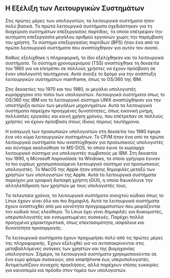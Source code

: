 ## Η Εξέλιξη των Λειτουργικών Συστημάτων

Στις πρώτες μέρες των υπολογιστών, τα λειτουργικά συστήματα ήταν πολύ βασικά. Τα πρώτα λειτουργικά συστήματα σχεδιάστηκαν για τη διαχείριση συστημάτων επεξεργασίας παρτίδας, τα οποία επέτρεψαν την αυτόματη επεξεργασία μεγάλου αριθμού εργασιών χωρίς την παρέμβαση του χρήστη. Το σύστημα επεξεργασίας παρτίδων (BPS) ήταν ένα από τα πρώτα λειτουργικά συστήματα που αναπτύχθηκαν για αυτόν τον σκοπό.

Καθώς εξελίχθηκε η πληροφορική, το ίδιο εξελίχθηκαν και τα λειτουργικά συστήματα. Το σύστημα χρονομερισμού (TSS) αναπτύχθηκε τη δεκαετία του 1960 για να επιτρέπει σε πολλούς χρήστες να έχουν πρόσβαση σε έναν υπολογιστή ταυτόχρονα. Αυτό άνοιξε το δρόμο για την ανάπτυξη λειτουργικών συστημάτων mainframe, όπως το OS/360 της IBM.

Στις δεκαετίες του 1970 και του 1980, οι μεγάλοι υπολογιστές κυριάρχησαν στο τοπίο των υπολογιστών. Λειτουργικά συστήματα όπως το OS/360 της IBM και το λειτουργικό σύστημα UNIX αναπτύχθηκαν για την υποστήριξη αυτών των μεγάλων μηχανημάτων. Αυτά τα λειτουργικά συστήματα παρείχαν προηγμένες δυνατότητες, όπως εικονική μνήμη, πολλαπλές εργασίες και κοινή χρήση χρόνου, που επέτρεπαν σε πολλούς χρήστες να έχουν πρόσβαση στους ίδιους πόρους ταυτόχρονα.

Η εισαγωγή των προσωπικών υπολογιστών στη δεκαετία του 1980 έφερε ένα νέο κύμα λειτουργικών συστημάτων. Το CP/M ήταν ένα από τα πρώτα λειτουργικά συστήματα που αναπτύχθηκαν για προσωπικούς υπολογιστές και σύντομα ακολούθησε το MS-DOS, το οποίο έγινε το κυρίαρχο λειτουργικό σύστημα για υπολογιστές συμβατούς με IBM.
Στη δεκαετία του 1990, η Microsoft παρουσίασε τα Windows, τα οποία γρήγορα έγιναν το πιο ευρέως χρησιμοποιούμενο λειτουργικό σύστημα για προσωπικούς υπολογιστές. Το MacOS της Apple ήταν επίσης δημοφιλές μεταξύ των χρηστών των υπολογιστών της Apple. Αυτά τα λειτουργικά συστήματα παρείχαν μια γραφική διεπαφή χρήστη (GUI), η οποία διευκόλυνε την αλληλεπίδραση των χρηστών με τους υπολογιστές τους.

Τα τελευταία χρόνια, τα λειτουργικά συστήματα ανοιχτού κώδικα όπως το Linux έχουν γίνει όλο και πιο δημοφιλή. Αυτά τα λειτουργικά συστήματα έχουν αναπτυχθεί από μια κοινότητα προγραμματιστών που μοιράζονται τον κώδικά τους ελεύθερα. Το Linux έχει γίνει δημοφιλές για διακομιστές, υπερυπολογιστές και ενσωματωμένες συσκευές. Παρέχει πολλά προηγμένα χαρακτηριστικά, όπως επεκτασιμότητα, ασφάλεια και δυνατότητα προσαρμογής.

Τα λειτουργικά συστήματα έχουν προχωρήσει πολύ από τις πρώτες μέρες της πληροφορικής. Έχουν εξελιχθεί για να ανταποκρίνονται στις μεταβαλλόμενες ανάγκες των χρηστών και της βιομηχανίας υπολογιστών. Σήμερα, τα λειτουργικά συστήματα χρησιμοποιούνται σε ένα ευρύ φάσμα συσκευών, από smartphone έως υπερυπολογιστές. Αντιμετωπίζουν συνεχείς προκλήσεις, αλλά παρέχουν επίσης ευκαιρίες για καινοτομία και πρόοδο στον τομέα των υπολογιστών.
